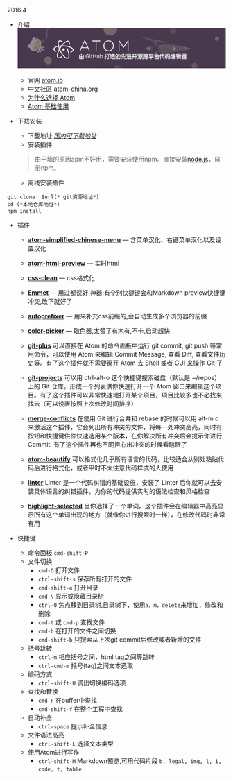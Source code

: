 <time>2016.4</time>

- 介绍
![atom](./atom.png)

  - 官网 [atom.io](https://atom.io/)
  - 中文社区 [atom-china.org](https://atom-china.org/)
  - [为什么选择 Atom](https://atom-china.org/t/atom/59)
  - [Atom 基础使用](https://atom-china.org/t/guan-fang-shou-ce-atom-ji-chu-shi-yong/62)


- 下载安装

  - 下载地址 [*国内可下载地址*](http://cnpmjs.org/mirrors/atom/)
  - 安装插件
  >由于墙的原因apm不好用，需要安装使用npm。直接安装[node.js](http://nodejs.cn/)，自带npm。

  - 离线安装插件
```
git clone  $url(* git资源地址*)
cd (*本地仓库地址*)
npm install
```

- 插件
  - **[atom-simplified-chinese-menu](https://github.com/chinakids/atom-simplified-chinese-menu)** — 含菜单汉化、右键菜单汉化以及设置汉化
  - **[atom-html-preview](https://github.com/webBoxio/atom-html-preview)** — 实时html
  - **[css-clean](https://github.com/SeanJM/css-clean)** — css格式化

  - **[Emmet](https://github.com/emmetio/emmet-atom)** — 用过都说好,神器;有个别快捷键会和Markdown preview快捷键冲突,改下就好了
  - **[autoprefixer]()** — 用来补充css前缀的,会自动生成多个浏览器的前缀
  - **[color-picker]()** — 取色器,太赞了有木有,不卡,启动超快
  - **[git-plus](https://github.com/akonwi/git-plus)**
可以直接在 Atom 的命令面板中运行 git commit, git push 等常用命令，可以使用 Atom 来编辑 Commit Message, 查看 Diff, 查看文件历史等。有了这个插件就不需要离开 Atom 去 Shell 或者 GUI 来操作 Git 了
  - **[git-projects](https://github.com/prrrnd/atom-git-projects)**
可以用 ctrl-alt-o 这个快捷键搜索磁盘（默认是 ~/repos）上的 Git 仓库，形成一个列表供你快速打开一个 Atom 窗口来编辑这个项目。有了这个插件可以非常快速地打开某个项目，项目比较多也不必找来找去（可以设置按照上次修改时间排序）
  - **[merge-conflicts](https://github.com/smashwilson/merge-conflicts)**
在使用 Git 进行合并和 rebase 的时候可以用 alt-m d 来激活这个插件，它会列出所有冲突的文件，将每一处冲突高亮，同时有按钮和快捷键供你快速选用某个版本，在你解决所有冲突后会提示你进行 Commit. 有了这个插件再也不同担心出冲突的时候看瞎眼了
  - **[atom-beautify](https://github.com/Glavin001/atom-beautify)**
可以格式化几乎所有语言的代码，比较适合从别处粘贴代码后进行格式化，或者平时不太注意代码样式的人使用
  - **[linter](https://github.com/steelbrain/linter)**
Linter 是一个代码纠错的基础设施，安装了 Linter 后你就可以去安装具体语言的纠错插件，为你的代码提供实时的语法检查和风格检查
  - **[highlight-selected](https://github.com/richrace/highlight-selected)** 当你选择了一个单词，这个插件会在编辑器中高亮显示所有这个单词出现的地方（就像你进行搜索时一样），在修改代码时非常有用


- 快捷键

  - 命令面板 `cmd-shift-P`
  - 文件切换
    - `cmd-O` 打开文件
    - `ctrl-shift-s` 保存所有打开的文件
    - `cmd-shift-o` 打开目录
    - `cmd-\` 显示或隐藏目录树
    - `ctrl-0` 焦点移到目录树,目录树下，使用`a，m，delete`来增加，修改和删除
    - `cmd-t` 或 `cmd-p` 查找文件
    - `cmd-b` 在打开的文件之间切换
    - `cmd-shift-b` 只搜索从上次git commit后修改或者新增的文件
  - 括号跳转
    - `ctrl-m` 相应括号之间，html tag之间等跳转
    - `ctrl-cmd-m` 括号(tag)之间文本选取
  - 编码方式
    - `ctrl-shift-U` 调出切换编码选项
  - 查找和替换
    - `cmd-F` 在buffer中查找
    - `cmd-shift-f` 在整个工程中查找
  - 自动补全
    - `ctrl-space` 提示补全信息
  - 文件语法高亮
    - `ctrl-shift-L` 选择文本类型
  - 使用Atom进行写作
    - `ctrl-shift-M` Markdown预览,可用代码片段 `b, legal, img, l, i, code, t, table`
